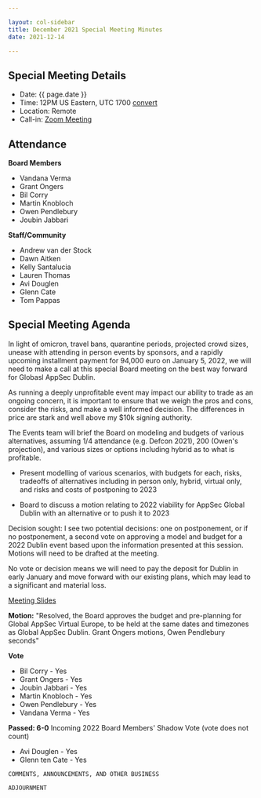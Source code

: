 ```yaml
---

layout: col-sidebar
title: December 2021 Special Meeting Minutes
date: 2021-12-14

---
```


## Special Meeting Details
- Date: {{ page.date }}
- Time: 12PM US Eastern, UTC 1700 [convert](https://www.timeanddate.com/worldclock/meetingdetails.html?year=2020&month=8&day=25&hour=17&min=0&sec=0&p1=16&p2=919&p3=78&p4=136&p5=137&p6=176&p7=179)
- Location: Remote
- Call-in: [Zoom Meeting](https://zoom.us/j/675935446)

## Attendance

**Board Members**
- Vandana Verma
- Grant Ongers
- Bil Corry
- Martin Knobloch
- Owen Pendlebury
- Joubin Jabbari

**Staff/Community**
- Andrew van der Stock
- Dawn Aitken
- Kelly Santalucia
- Lauren Thomas
- Avi Douglen
- Glenn Cate
- Tom Pappas


## Special Meeting Agenda

In light of omicron, travel bans, quarantine periods, projected crowd sizes, unease with attending in person events by sponsors, and a rapidly upcoming installment payment for 94,000 euro on January 5, 2022, we will need to make a call at this special Board meeting on the best way forward for Globasl AppSec Dublin.

As running a deeply unprofitable event may impact our ability to trade as an ongoing concern, it is important to ensure that we weigh the pros and cons, consider the risks, and make a well informed decision. The differences in price are stark and well above my $10k signing authority.

The Events team will brief the Board on modeling and budgets of various alternatives, assuming 1/4 attendance (e.g. Defcon 2021), 200 (Owen's projection), and various sizes or options including hybrid as to what is profitable. 
- Present modelling of various scenarios, with budgets for each, risks, tradeoffs of alternatives including in person only, hybrid, virtual only, and risks and costs of postponing to 2023


- Board to discuss a motion relating to 2022 viability for AppSec Global Dublin with an alternative or to push it to 2023

Decision sought: I see two potential decisions: one on postponement, or if no postponement, a second vote on approving a model and budget for a 2022 Dublin event based upon the information presented at this session. Motions will need to be drafted at the meeting.

No vote or decision means we will need to pay the deposit for Dublin in early January and move forward with our existing plans, which may lead to a significant and material loss.

[Meeting Slides](https://docs.google.com/presentation/d/1FDwGeAbUTKbNKxLrtIRQpPXm3itjLQr-ysrwAxPBE30/edit?usp=sharing)


**Motion:**  "Resolved, the Board approves the budget and pre-planning for Global AppSec Virtual Europe, to be held at the same dates and timezones as Global AppSec Dublin. Grant Ongers motions, Owen Pendlebury seconds"

**Vote**
- Bil Corry - Yes
- Grant Ongers - Yes
- Joubin Jabbari - Yes
- Martin Knobloch - Yes
- Owen Pendlebury - Yes
- Vandana Verma - Yes

**Passed:  6-0**
Incoming 2022 Board Members' Shadow Vote (vote does not count)
- Avi Douglen - Yes
- Glenn ten Cate - Yes

```
COMMENTS, ANNOUNCEMENTS, AND OTHER BUSINESS
```

```
ADJOURNMENT
```
